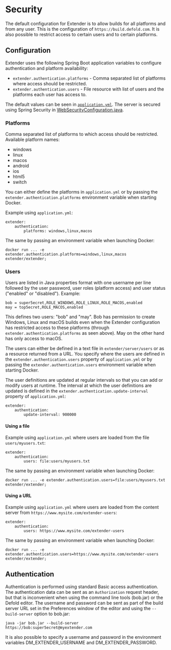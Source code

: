 # Security

The default configuration for Extender is to allow builds for all platforms and from any user. This is the configuration of `https://build.defold.com`. It is also possible to restrict access to certain users and to certain platforms.

## Configuration
Extender uses the following Spring Boot application variables to configure authentication and platform availability:

* `extender.authentication.platforms` - Comma separated list of platforms where access should be restricted.
* `extender.authentication.users` - File resource with list of users and the platforms each user has access to.

The default values can be seen in [`application.yml`](/server/src/main/resources/application.yml). The server is secured using Spring Security in [WebSecurityConfiguration.java](/server/src/main/java/com/defold/extender/WebSecurityConfig.java).

### Platforms
Comma separated list of platforms to which access should be restricted. Available platform names:

* windows
* linux
* macos
* android
* ios
* html5
* switch

You can either define the platforms in `application.yml` or by passing the `extender.authentication.platforms` environment variable when starting Docker.

Example using `application.yml`:

```
extender:
    authentication:
        platforms: windows,linux,macos
```

The same by passing an environment variable when launching Docker:

```
docker run ... -e extender.authentication.platforms=windows,linux,macos extender/extender;
```

### Users
Users are listed in Java properties format with one username per line followed by the user password, user roles (platform access) and user status ("enabled" or "disabled"). Example:

```
bob = super5ecret,ROLE_WINDOWS,ROLE_LINUX,ROLE_MACOS,enabled
may = top5ecret,ROLE_MACOS,enabled
```

This defines two users: "bob" and "may". Bob has permission to create Windows, Linux and macOS builds even when the Extender configuration has restricted access to these platforms (through `extender.authentication.platforms` as seen above). May on the other hand has only access to macOS.

The users can either be defined in a text file in `extender/server/users` or as a resource returned from a URL. You specify where the users are defined in the `extender.authentication.users` property of `application.yml` or by passing the `extender.authentication.users` environment variable when starting Docker.

The user definitions are updated at regular intervals so that you can add or modify users at runtime. The interval at which the user definitions are updated is defined in the `extender.authentication.update-interval` property of `application.yml`:

```
extender:
    authentication:
        update-interval: 900000
```


#### Using a file
Example using `application.yml` where users are loaded from the file `users/myusers.txt`:

```
extender:
    authentication:
        users: file:users/myusers.txt
```

The same by passing an environment variable when launching Docker:

```
docker run ... -e extender.authentication.users=file:users/myusers.txt extender/extender;
```

#### Using a URL
Example using `application.yml` where users are loaded from the content server from `https://www.mysite.com/extender-users`:

```
extender:
    authentication:
        users: https://www.mysite.com/extender-users
```

The same by passing an environment variable when launching Docker:

```
docker run ... -e extender.authentication.users=https://www.mysite.com/extender-users extender/extender;
```



## Authentication
Authentication is performed using standard Basic access authentication. The authentication data can be sent as an `Authorization` request header, but that is inconvenient when using the command line tools (bob.jar) or the Defold editor. The username and password can be sent as part of the build server URL set in the Preferences window of the editor and using the `--build-server` option to bob.jar:

    java -jar bob.jar --build-server https://bob:super5ecret@myextender.com

It is also possible to specify a username and password in the environment variables DM_EXTENDER_USERNAME and DM_EXTENDER_PASSWORD.
